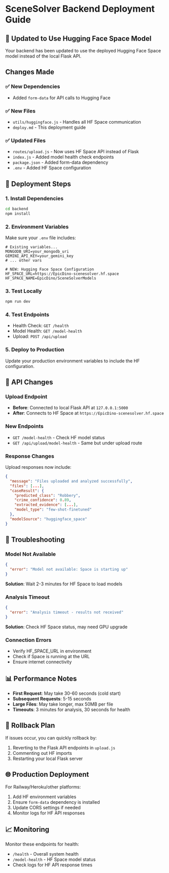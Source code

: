 # SceneSolver Backend Deployment Guide

## 🚀 Updated to Use Hugging Face Space Model

Your backend has been updated to use the deployed Hugging Face Space model instead of the local Flask API.

## Changes Made

### ✅ **New Dependencies**

- Added `form-data` for API calls to Hugging Face

### ✅ **New Files**

- `utils/huggingface.js` - Handles all HF Space communication
- `deploy.md` - This deployment guide

### ✅ **Updated Files**

- `routes/upload.js` - Now uses HF Space API instead of Flask
- `index.js` - Added model health check endpoints
- `package.json` - Added form-data dependency
- `.env` - Added HF Space configuration

## 🔧 Deployment Steps

### 1. Install Dependencies

```bash
cd backend
npm install
```

### 2. Environment Variables

Make sure your `.env` file includes:

```env
# Existing variables...
MONGODB_URI=your_mongodb_uri
GEMINI_API_KEY=your_gemini_key
# ... other vars

# NEW: Hugging Face Space Configuration
HF_SPACE_URL=https://EpicDino-scenesolver.hf.space
HF_SPACE_NAME=EpicDino/SceneSolverModels
```

### 3. Test Locally

```bash
npm run dev
```

### 4. Test Endpoints

- Health Check: `GET /health`
- Model Health: `GET /model-health`
- Upload: `POST /api/upload`

### 5. Deploy to Production

Update your production environment variables to include the HF configuration.

## 🔌 API Changes

### **Upload Endpoint**

- **Before**: Connected to local Flask API at `127.0.0.1:5000`
- **After**: Connects to HF Space at `https://EpicDino-scenesolver.hf.space`

### **New Endpoints**

- `GET /model-health` - Check HF model status
- `GET /api/upload/model-health` - Same but under upload route

### **Response Changes**

Upload responses now include:

```json
{
  "message": "Files uploaded and analyzed successfully",
  "files": [...],
  "caseResult": {
    "predicted_class": "Robbery",
    "crime_confidence": 0.89,
    "extracted_evidence": [...],
    "model_type": "few-shot-finetuned"
  },
  "modelSource": "huggingface_space"
}
```

## 🐛 Troubleshooting

### Model Not Available

```json
{
  "error": "Model not available: Space is starting up"
}
```

**Solution**: Wait 2-3 minutes for HF Space to load models

### Analysis Timeout

```json
{
  "error": "Analysis timeout - results not received"
}
```

**Solution**: Check HF Space status, may need GPU upgrade

### Connection Errors

- Verify HF_SPACE_URL in environment
- Check if Space is running at the URL
- Ensure internet connectivity

## 📊 Performance Notes

- **First Request**: May take 30-60 seconds (cold start)
- **Subsequent Requests**: 5-15 seconds
- **Large Files**: May take longer, max 50MB per file
- **Timeouts**: 3 minutes for analysis, 30 seconds for health

## 🔄 Rollback Plan

If issues occur, you can quickly rollback by:

1. Reverting to the Flask API endpoints in `upload.js`
2. Commenting out HF imports
3. Restarting your local Flask server

## 🌐 Production Deployment

For Railway/Heroku/other platforms:

1. Add HF environment variables
2. Ensure `form-data` dependency is installed
3. Update CORS settings if needed
4. Monitor logs for HF API responses

## 📈 Monitoring

Monitor these endpoints for health:

- `/health` - Overall system health
- `/model-health` - HF Space model status
- Check logs for HF API response times
